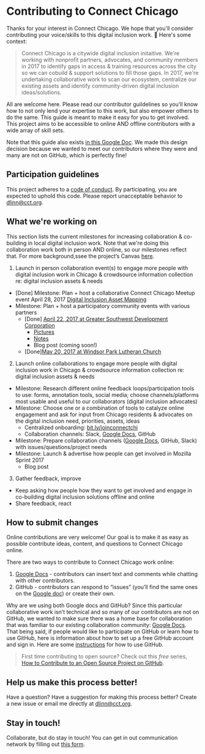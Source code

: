 # Contributing to Connect Chicago

Thanks for your interest in Connect Chicago. We hope that you'll consider contributing your voice/skills to this digital inclusion work. :tada: Here's some context:

> Connect Chicago is a citywide digital inclusion initaitive. We're working with nonprofit partners, advocates, and community members in 2017 to identify gaps in access & training resources across the city so we can cobuild & support solutions to fill those gaps. In 2017, we're undertaking collaborative work to scan our ecosystem, centralize our existing assets and identify community-driven digital inclusion ideas/solutions.

All are welcome here. Please read our contributor guildelines so you'll know how to not only lend your expertise to this work, but also empower others to do the same. This guide is meant to make it easy for you to get involved. This project aims to be accessible to online AND offline contributors with a wide array of skill sets. 

Note that this guide also exists [in this Google Doc](https://docs.google.com/document/d/1i5wNbN9oOoA19fY1Tk0tPcngQqqwVuvK8_offfs3ae8/edit?usp=sharing). We made this design decision because we wanted to meet our contributors where they were and many are not on GitHub, which is perfectly fine! 

## Participation guidelines

This project adheres to a [code of conduct](CODE_OF_CONDUCT.md). By participating, you are expected to uphold this code. Please report unacceptable behavior to dlinn@cct.org.

## What we're working on

This section lists the current milestones for increasing collaboration & co-building in local digital inclusion work. Note that we're doing this collaboration work both in person AND online, so our milestones reflect that. For more background,ssee the project’s Canvas [here](https://docs.google.com/presentation/d/1dgHq--VIfnyqiARKoj6CF_MkOsKfEjd6KI3kp1wFKmI/edit#slide=id.p). 

1. Launch in person collaboration event(s) to engage more people with digital inclusion work in Chicago & crowdsource information collection re: digital inclusion assets & needs  

* [Done] Milestone: Plan + host a collaborative Connect Chicago Meetup event April 28, 2017 [Digital Inclusion Asset Mapping](https://www.meetup.com/connectchicago/)  
* Milestone: Plan + host a participatory community events with various partners  
  * [Done]  [April 22, 2017 at Greater Southwest Development Corporation](http://www.smartchicagocollaborative.org/announcing-the-april-22nd-community-technology-forum-at-greater-southwest-development-corporation/)  
    * [Pictures](https://flic.kr/s/aHskUBuLzA)  
    * [Notes](https://docs.google.com/document/d/1s-qN_86UT5bwQMuhL-lhJ6x8P1YOi1G1FfdYGKDPVzA/edit?usp=sharing)
    * Blog post (coming soon!)
  * [Done][May 20, 2017 at Windsor Park Lutheran Church](http://www.smartchicagocollaborative.org/announcing-the-may-20th-community-technology-forum-at-windsor-park-evangelical-lutheran-church/) 

2. Launch online collaborations to engage more people with digital inclusion work in Chicago & crowdsource information collection re: digital inclusion assets & needs

* Milestone: Research different online feedback loops/participation tools to use: forms, annotation tools, social media; choose channels/platforms most usable and useful to our collaborators (digital inclusion advocates)
* Milestone: Choose one or a combination of tools to catalyze online engagement and ask for input from Chicago residents & advocates on the digital inclusion need, priorities, assets, ideas
  * Centralized onboarding: [bit.ly/joinconnectchi](bit.ly/joinconnectchi)
  * Collaboration channels: Slack, [Google Docs](https://docs.google.com/document/d/1cGyplc4Gyi2gqMWyggDiEgTEJwYwfgJgZwQfQ8on7gY/edit#heading=h.kaq4mfmb8ts2), GitHub
* Milestone: Prepare collaboration channels ([Google Docs](https://docs.google.com/document/d/1cGyplc4Gyi2gqMWyggDiEgTEJwYwfgJgZwQfQ8on7gY/edit#heading=h.kaq4mfmb8ts2), GitHub, Slack) with issues/questions/project needs
* Milestone: Launch & advertise how people can get involved in Mozilla Sprint 2017
  * Blog post

3. Gather feedback, improve
* Keep asking how people how they want to get involved and engage in co-building digital inclusion solutions offline and online
* Share feedback, react

## How to submit changes

Online contributions are very welcome! Our goal is to make it as easy as possible contribute ideas, content, and questions to Connect Chicago online. 

There are two ways to contribute to Connect Chicago work online:
1. [Google Docs](https://docs.google.com/document/d/1cGyplc4Gyi2gqMWyggDiEgTEJwYwfgJgZwQfQ8on7gY/edit#heading=h.kaq4mfmb8ts2) - contributors can insert text and comments while chatting with other contributors. 
1. GitHub - contributors can respond to “issues” (you’ll find the same ones on the [Google doc](https://docs.google.com/document/d/1cGyplc4Gyi2gqMWyggDiEgTEJwYwfgJgZwQfQ8on7gY/edit#heading=h.kaq4mfmb8ts2)) or create their own. 

Why are we using both Google docs and GitHub? Since this particular collaborative work isn’t technical and so many of our contributors are not on GitHub, we wanted to make sure there was a home base for collaboration that was familiar to our existing collaboration community: [Google Docs](https://docs.google.com/document/d/1cGyplc4Gyi2gqMWyggDiEgTEJwYwfgJgZwQfQ8on7gY/edit#heading=h.kaq4mfmb8ts2). That being said, if people would like to participate on GitHub or learn how to use GitHub, here is information about how to set up a free GitHub account and sign in. Here are some [instructions](https://help.github.com/articles/signing-up-for-a-new-github-account/) for how to use GitHub. 

> First time contributing to open source? Check out this *free* series, [How to Contribute to an Open Source Project on GitHub](https://egghead.io/series/how-to-contribute-to-an-open-source-project-on-github).

## Help us make this process better!

Have a question? Have a suggestion for making this process better? Create a new issue or email me directly at dlinn@cct.org. 

## Stay in touch!

Collaborate, but do stay in touch! You can get in out communication network by filling out [this form](bit.ly/joinconnectchi). 

